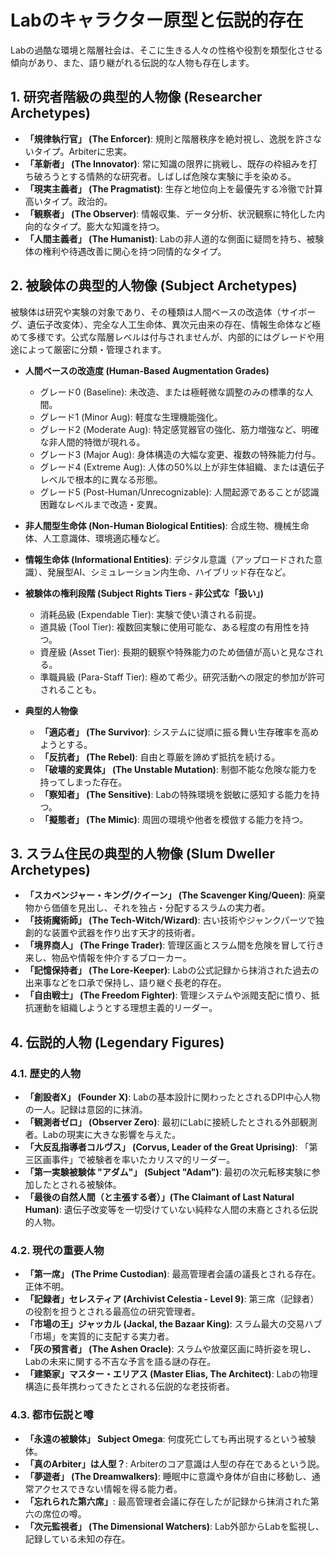 # Labのキャラクター原型と伝説的存在

Labの過酷な環境と階層社会は、そこに生きる人々の性格や役割を類型化させる傾向があり、また、語り継がれる伝説的な人物も存在します。

## 1. 研究者階級の典型的人物像 (Researcher Archetypes)

-   **「規律執行官」 (The Enforcer)**: 規則と階層秩序を絶対視し、逸脱を許さないタイプ。Arbiterに忠実。
-   **「革新者」 (The Innovator)**: 常に知識の限界に挑戦し、既存の枠組みを打ち破ろうとする情熱的な研究者。しばしば危険な実験に手を染める。
-   **「現実主義者」 (The Pragmatist)**: 生存と地位向上を最優先する冷徹で計算高いタイプ。政治的。
-   **「観察者」 (The Observer)**: 情報収集、データ分析、状況観察に特化した内向的なタイプ。膨大な知識を持つ。
-   **「人間主義者」 (The Humanist)**: Labの非人道的な側面に疑問を持ち、被験体の権利や待遇改善に関心を持つ同情的なタイプ。

## 2. 被験体の典型的人物像 (Subject Archetypes)

被験体は研究や実験の対象であり、その種類は人間ベースの改造体（サイボーグ、遺伝子改変体）、完全な人工生命体、異次元由来の存在、情報生命体など極めて多様です。公式な階層レベルは付与されませんが、内部的にはグレードや用途によって厳密に分類・管理されます。

-   **人間ベースの改造度 (Human-Based Augmentation Grades)**
    -   グレード0 (Baseline): 未改造、または極軽微な調整のみの標準的な人間。
    -   グレード1 (Minor Aug): 軽度な生理機能強化。
    -   グレード2 (Moderate Aug): 特定感覚器官の強化、筋力増強など、明確な非人間的特徴が現れる。
    -   グレード3 (Major Aug): 身体構造の大幅な変更、複数の特殊能力付与。
    -   グレード4 (Extreme Aug): 人体の50%以上が非生体組織、または遺伝子レベルで根本的に異なる形態。
    -   グレード5 (Post-Human/Unrecognizable): 人間起源であることが認識困難なレベルまで改造・変異。
-   **非人間型生命体 (Non-Human Biological Entities)**: 合成生物、機械生命体、人工意識体、環境適応種など。
-   **情報生命体 (Informational Entities)**: デジタル意識（アップロードされた意識）、発展型AI、シミュレーション内生命、ハイブリッド存在など。
-   **被験体の権利段階 (Subject Rights Tiers - 非公式な「扱い」)**
    -   消耗品級 (Expendable Tier): 実験で使い潰される前提。
    -   道具級 (Tool Tier): 複数回実験に使用可能な、ある程度の有用性を持つ。
    -   資産級 (Asset Tier): 長期的観察や特殊能力のため価値が高いと見なされる。
    -   準職員級 (Para-Staff Tier): 極めて希少。研究活動への限定的参加が許可されることも。

-   **典型的人物像**
    -   **「適応者」 (The Survivor)**: システムに従順に振る舞い生存確率を高めようとする。
    -   **「反抗者」 (The Rebel)**: 自由と尊厳を諦めず抵抗を続ける。
    -   **「破壊的変異体」 (The Unstable Mutation)**: 制御不能な危険な能力を持ってしまった存在。
    -   **「察知者」 (The Sensitive)**: Labの特殊環境を鋭敏に感知する能力を持つ。
    -   **「擬態者」 (The Mimic)**: 周囲の環境や他者を模倣する能力を持つ。

## 3. スラム住民の典型的人物像 (Slum Dweller Archetypes)

-   **「スカベンジャー・キング/クイーン」 (The Scavenger King/Queen)**: 廃棄物から価値を見出し、それを独占・分配するスラムの実力者。
-   **「技術魔術師」 (The Tech-Witch/Wizard)**: 古い技術やジャンクパーツで独創的な装置や武器を作り出す天才的技術者。
-   **「境界商人」 (The Fringe Trader)**: 管理区画とスラム間を危険を冒して行き来し、物品や情報を仲介するブローカー。
-   **「記憶保持者」 (The Lore-Keeper)**: Labの公式記録から抹消された過去の出来事などを口承で保持し、語り継ぐ長老的存在。
-   **「自由戦士」 (The Freedom Fighter)**: 管理システムや派閥支配に憤り、抵抗運動を組織しようとする理想主義的リーダー。

## 4. 伝説的人物 (Legendary Figures)

### 4.1. 歴史的人物

-   **「創設者X」 (Founder X)**: Labの基本設計に関わったとされるDPI中心人物の一人。記録は意図的に抹消。
-   **「観測者ゼロ」 (Observer Zero)**: 最初にLabに接続したとされる外部観測者。Labの現実に大きな影響を与えた。
-   **「大反乱指導者コルヴス」 (Corvus, Leader of the Great Uprising)**: 「第三区画事件」で被験者を率いたカリスマ的リーダー。
-   **「第一実験被験体 \"アダム\"」 (Subject \"Adam\")**: 最初の次元転移実験に参加したとされる被験体。
-   **「最後の自然人間（と主張する者）」(The Claimant of Last Natural Human)**: 遺伝子改変等を一切受けていない純粋な人間の末裔とされる伝説的人物。

### 4.2. 現代の重要人物

-   **「第一席」 (The Prime Custodian)**: 最高管理者会議の議長とされる存在。正体不明。
-   **「記録者」セレスティア (Archivist Celestia - Level 9)**: 第三席（記録者）の役割を担うとされる最高位の研究管理者。
-   **「市場の王」ジャッカル (Jackal, the Bazaar King)**: スラム最大の交易ハブ「市場」を実質的に支配する実力者。
-   **「灰の預言者」 (The Ashen Oracle)**: スラムや放棄区画に時折姿を現し、Labの未来に関する不吉な予言を語る謎の存在。
-   **「建築家」マスター・エリアス (Master Elias, The Architect)**: Labの物理構造に長年携わってきたとされる伝説的な老技術者。

### 4.3. 都市伝説と噂

-   **「永遠の被験体」 Subject Omega**: 何度死亡しても再出現するという被験体。
-   **「真のArbiter」は人型？**: Arbiterのコア意識は人型の存在であるという説。
-   **「夢遊者」 (The Dreamwalkers)**: 睡眠中に意識や身体が自由に移動し、通常アクセスできない情報を得る能力者。
-   **「忘れられた第六席」**: 最高管理者会議に存在したが記録から抹消された第六の席位の噂。
-   **「次元監視者」 (The Dimensional Watchers)**: Lab外部からLabを監視し、記録している未知の存在。 